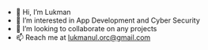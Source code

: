 - 👋 Hi, I’m Lukman
- 👀 I’m interested in App Development and Cyber Security
- 💞️ I’m looking to collaborate on any projects
- 📫 Reach me at lukmanul.orc@gmail.com

<!---
lukmanul96/lukmanul96 is a ✨ special ✨ repository because its `README.md` (this file) appears on your GitHub profile.
You can click the Preview link to take a look at your changes.
--->
